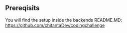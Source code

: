 ## Prereqisits
You will find the setup inside the backends README.MD: https://github.com/chitantaDev/codingchallenge
